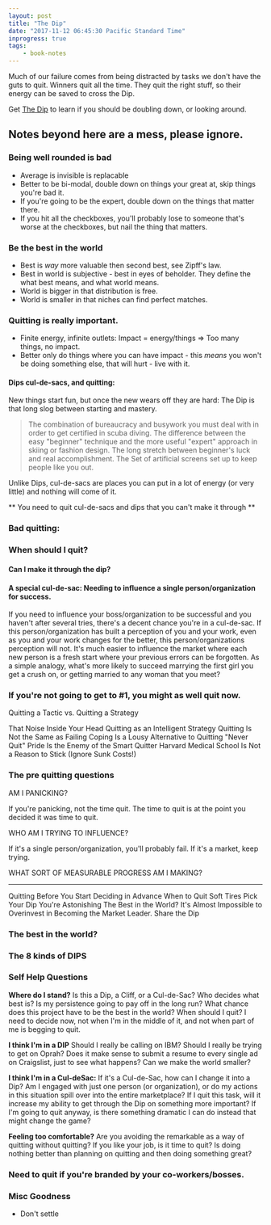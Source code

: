 ```yaml
---
layout: post 
title: "The Dip"
date: "2017-11-12 06:45:30 Pacific Standard Time"
inprogress: true
tags:
    - book-notes
---
```


Much of our failure comes from being distracted by tasks we don't have the guts to quit.  Winners quit all the time. They quit the right stuff, so their energy can be saved to cross the Dip.

Get [The Dip](https://www.amazon.com/dp/B000QCSA54/) to learn if you should be doubling down, or looking around.


<!-- TOC -->
<!-- /TOC -->

## Notes beyond here are a mess, please ignore.

### Being well rounded is bad
- Average is invisible is replacable
- Better to be bi-modal, double down on things your great at, skip things you're bad it. 
- If you're going to be the expert, double down on the things that matter there.
- If you hit all the checkboxes, you'll probably lose to someone that's worse at the checkboxes, but nail the thing that matters.

### Be the best in the world
- Best is *way* more valuable then second best, see Zipff's law.
- Best in world is subjective - best in eyes of beholder. They define the what best means, and what world means.
- World is bigger in that distribution is free. 
- World is smaller in that niches can find perfect matches.

###  Quitting is really important.

-  Finite energy, infinite outlets: Impact = energy/things => Too many things, no impact. 
-  Better only do things where you can have impact - this *means* you won't be doing something else, that will hurt - live with it.


#### Dips cul-de-sacs, and quitting: 

New things start fun, but once the new wears off they are hard: The Dip is that long slog between starting and mastery. 

> The combination of bureaucracy and busywork you must deal with in order to get certified in scuba diving.
> The difference between the easy "beginner" technique and the more useful "expert" approach in skiing or fashion design.
> The long stretch between beginner's luck and real accomplishment.
> The Set of artificial screens set up to keep people like you out.

Unlike Dips, cul-de-sacs are places you can put in a lot of energy (or very little) and nothing will come of it. 

** You need to quit cul-de-sacs and dips that you can't make it through **

### Bad quitting:



### When should I quit? 

#### Can I make it through the dip?

#### A special cul-de-sac: Needing to influence a single person/organization for success.

If you need to influence your boss/organization to be successful and you haven't after several tries, there's a decent chance you're in a cul-de-sac.  If this person/organization has built a perception of you and your work, even as you and your work changes for the better, this person/organizations perception will not.  It's much easier to influence the market where each new person is a fresh start where your previous errors can be forgotten. As a simple analogy, what's more likely to succeed marrying the first girl you get a crush on, or getting married to any woman that you meet?


### If you're not going to get to #1, you might as well quit now.

Quitting a Tactic vs. Quitting a Strategy 

That Noise Inside Your Head 
Quitting as an Intelligent Strategy 
Quitting Is Not the Same as Failing 
Coping Is a Lousy Alternative to Quitting 
"Never Quit" 
Pride Is the Enemy of the Smart Quitter 
Harvard Medical School Is Not a Reason to Stick (Ignore Sunk Costs!) 

### The pre quitting questions

AM I PANICKING? 

If you're panicking, not the time quit. The time to quit is at the point you decided it was time to quit. 

WHO AM I TRYING TO INFLUENCE? 

If it's a single person/organization, you'll probably fail. If it's a market, keep trying. 

WHAT SORT OF MEASURABLE PROGRESS AM I MAKING? 


---
Quitting Before You Start 
Deciding in Advance When to Quit 
Soft Tires Pick Your Dip 
You're Astonishing 
The Best in the World? 
It's Almost Impossible to Overinvest in Becoming the Market Leader. 
Share the Dip 
### The best in the world?


### The 8 kinds of DIPS

### Self Help Questions

**Where do I stand?**
Is this a Dip, a Cliff, or a Cul-de-Sac?
Who decides what best is?
Is my persistence going to pay off in the long run?
What chance does this project have to be the best in the world?
When should I quit? I need to decide now, not when I'm in the middle of it, and not when part of me is begging to quit.

**I think I'm in a DIP**
Should I really be calling on IBM? Should I really be trying to get on Oprah?
Does it make sense to submit a resume to every single ad on Craigslist, just to see what happens?
Can we make the world smaller?

**I think I'm in a Cul-deSac:**
If it's a Cul-de-Sac, how can I change it into a Dip?
Am I engaged with just one person (or organization), or do my actions in this situation spill over into the entire marketplace?
If I quit this task, will it increase my ability to get through the Dip on something more important?
If I'm going to quit anyway, is there something dramatic I can do instead that might change the game?


**Feeling too comfortable?**
Are you avoiding the remarkable as a way of quitting without quitting?
If you like your job, is it time to quit?
Is doing nothing better than planning on quitting and then doing something great?

### Need to quit if you're branded by your co-workers/bosses.

### Misc Goodness
- Don't settle
